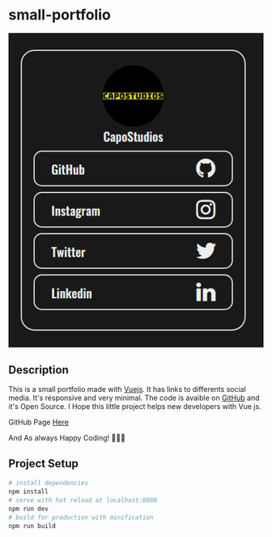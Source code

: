 # small-portfolio 

<img width="600" src="https://github.com/CapoStudios/small-portfolio/blob/mocho/src/assets/screenshot1.png">

## Description
This is a small portfolio made with [Vuejs](https://v3.vuejs.org/).
It has links to differents social media. It's responsive and very minimal. The code is avaible on [GitHub](https://github.com/CapoStudios/small-portfolio) and it's Open Source.
I Hope this little project helps new developers with Vue js.

GitHub Page [Here](https://capostudios.github.io/small-portfolio/)

And As always Happy Coding! 👨‍💻💪 

## Project Setup

``` bash
# install dependencies
npm install
# serve with hot reload at localhost:8080
npm run dev
# build for production with minification
npm run build
```
